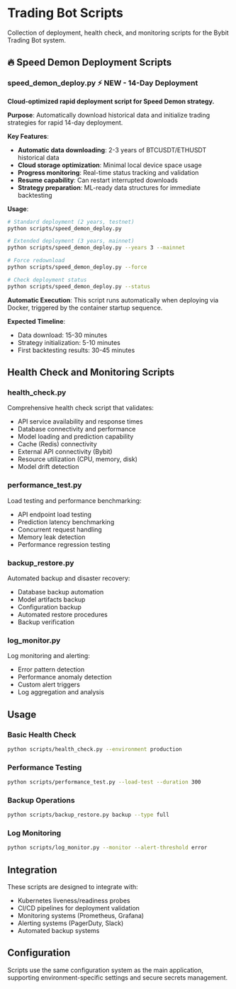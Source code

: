 # Trading Bot Scripts

Collection of deployment, health check, and monitoring scripts for the Bybit Trading Bot system.

## 🔥 Speed Demon Deployment Scripts

### speed_demon_deploy.py ⚡ **NEW - 14-Day Deployment**
**Cloud-optimized rapid deployment script for Speed Demon strategy.**

**Purpose**: Automatically download historical data and initialize trading strategies for rapid 14-day deployment.

**Key Features**:
- **Automatic data downloading**: 2-3 years of BTCUSDT/ETHUSDT historical data
- **Cloud storage optimization**: Minimal local device space usage
- **Progress monitoring**: Real-time status tracking and validation
- **Resume capability**: Can restart interrupted downloads
- **Strategy preparation**: ML-ready data structures for immediate backtesting

**Usage**:
```bash
# Standard deployment (2 years, testnet)
python scripts/speed_demon_deploy.py

# Extended deployment (3 years, mainnet)
python scripts/speed_demon_deploy.py --years 3 --mainnet

# Force redownload 
python scripts/speed_demon_deploy.py --force

# Check deployment status
python scripts/speed_demon_deploy.py --status
```

**Automatic Execution**: This script runs automatically when deploying via Docker, triggered by the container startup sequence.

**Expected Timeline**:
- Data download: 15-30 minutes
- Strategy initialization: 5-10 minutes  
- First backtesting results: 30-45 minutes

## Health Check and Monitoring Scripts

### health_check.py
Comprehensive health check script that validates:
- API service availability and response times
- Database connectivity and performance
- Model loading and prediction capability
- Cache (Redis) connectivity
- External API connectivity (Bybit)
- Resource utilization (CPU, memory, disk)
- Model drift detection

### performance_test.py
Load testing and performance benchmarking:
- API endpoint load testing
- Prediction latency benchmarking
- Concurrent request handling
- Memory leak detection
- Performance regression testing

### backup_restore.py
Automated backup and disaster recovery:
- Database backup automation
- Model artifacts backup
- Configuration backup
- Automated restore procedures
- Backup verification

### log_monitor.py
Log monitoring and alerting:
- Error pattern detection
- Performance anomaly detection
- Custom alert triggers
- Log aggregation and analysis

## Usage

### Basic Health Check
```bash
python scripts/health_check.py --environment production
```

### Performance Testing
```bash
python scripts/performance_test.py --load-test --duration 300
```

### Backup Operations
```bash
python scripts/backup_restore.py backup --type full
```

### Log Monitoring
```bash
python scripts/log_monitor.py --monitor --alert-threshold error
```

## Integration

These scripts are designed to integrate with:
- Kubernetes liveness/readiness probes
- CI/CD pipelines for deployment validation
- Monitoring systems (Prometheus, Grafana)
- Alerting systems (PagerDuty, Slack)
- Automated backup systems

## Configuration

Scripts use the same configuration system as the main application,
supporting environment-specific settings and secure secrets management.